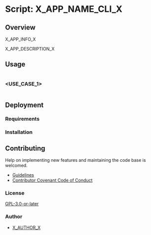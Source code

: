 # Script: X_APP_NAME_CLI_X

## Overview

X_APP_INFO_X

X_APP_DESCRIPTION_X

## Usage

```text
```

### <USE_CASE_1>

```shell
```

## Deployment

### Requirements

### Installation

## Contributing

Help on implementing new features and maintaining the code base is welcomed.

- [Guidelines](X_PROJECT_CONTRIBUTING_URL_X)
- [Contributor Covenant Code of Conduct](X_PROJECT_GUILDELINES_URL_X)

### License

[GPL-3.0-or-later](https://www.gnu.org/licenses/gpl-3.0.txt)

### Author

- [X_AUTHOR_X](X_AUTHOR_GIT_URLX)
